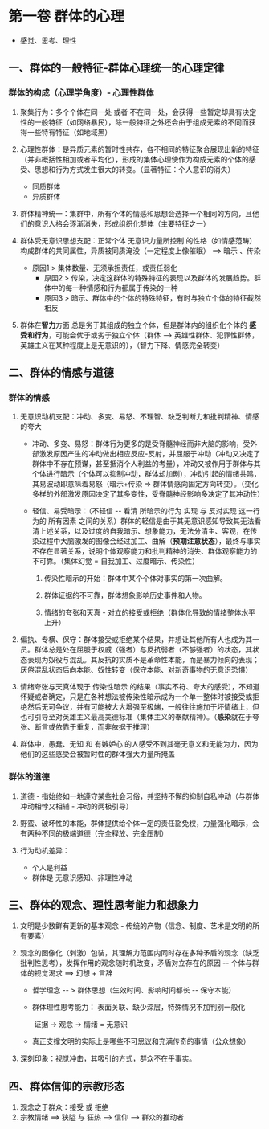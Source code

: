 # 第一卷 群体的心理

- 感觉、思考、理性

## 一、群体的一般特征-群体心理统一的心理定律

### 群体的构成（心理学角度）- **心理性群体**

1. 聚集行为：多个个体在同一处 或者 不在同一处，会获得一些暂定却具有决定性的一般特征（如网络暴民），除一般特征之外还会由于组成元素的不同而获得一些特有特征（如地域黑）

2. 心理性群体：是异质元素的暂时性共存，各不相同的特征聚合展现出新的特征（并非概括性相加或者平均化），形成的集体心理使作为构成元素的个体的感受、思想和行为方式发生很大的转变。（显著特征：个人意识的消失）
   - 同质群体
   - 异质群体

3. 群体精神统一：集群中，所有个体的情感和思想会选择一个相同的方向，且他们的意识人格会逐渐消失，形成组织化群体（主要特征之一）

4. 群体受无意识思想支配：正常个体 无意识力量所控制 的性格（如情感范畴）构成群体的共同属性，异质被同质淹没（一定程度上像催眠） ==> 暗示 、传染
   	+ 原因1 > 集体数量、无须承担责任，或责任弱化
      	+ 原因2 > 传染，决定这群体的特殊特征的表现以及群体的发展趋势。群体中的每一种情感和行为都属于传染的一种
      	+ 原因3 >  暗示、群体中的个体的特殊特征，有时与独立个体的特征截然相反

5. 群体在**智力**方面 总是劣于其组成的独立个体，但是群体内的组织化个体的 **感受和行为**，可能会优于或劣于独立个体（群体 --> 英雄性群体、犯罪性群体，英雄主义在某种程度上是无意识的），（智力下降、情感完全转变）

## 二、群体的情感与道德

### 群体的情感

1. 无意识动机支配：冲动、多变、易怒、不理智、缺乏判断力和批判精神、情感的夸大

   - 冲动、多变、易怒：群体行为更多的是受脊髓神经而非大脑的影响，受外部激发原因产生的冲动做出相应反应-反射，并屈服于冲动（冲动又决定了群体中不存在预谋，甚至抵消个人利益的考量），冲动又被作用于群体与其个体进行暗示（个体可以抑制冲动，群体却加剧），冲动引起的情绪共鸣，其易波动即意味着易怒（暗示+传染 => 群体情感向固定方向转变）。（变化多样的外部激发原因决定了其多变性，受脊髓神经影响多决定了其冲动性）

   - 轻信、易受暗示：（不轻信 -- 看清 所暗示的行为 实现 与 反对实现 这一行为的 所有因素 之间的关系）群体的轻信是由于其无意识感知导致其无法看清上述关系，以及过度的自我暗示、想象能力，无法分清主、客观，在传染过程中大脑激发的图像会经过加工、曲解（**预期注意状态**），最终与事实不存在显著关系，说明个体观察能力和批判精神的消失、群体观察能力的不可靠。（集体幻觉 = 自我加工、过度暗示、传染性）
     1. 传染性暗示的开始：群体中某个个体对事实的第一次曲解。

     2. 群体证据的不可靠，群体想象影响历史事件和人物。

     3. 情绪的夸张和天真 - 对立的接受或拒绝（群体化导致的情绪整体水平上升）

2. 偏执、专横、保守：群体接受或拒绝某个结果，并想让其他所有人也成为其一员。群体总是处在屈服于权威（强者）与反抗弱者（不够强者）的状态，其状态表现为奴役与混乱。其反抗的实质不是革命性本能，而是暴力倾向的表现；厌倦混乱状态后向本能、奴性转变（保守本能、对新奇事物的无意识恐惧）

3. 情绪夸张与天真体现于 传染性暗示 的结果（事实不符、夸大的感受），不知道怀疑或者确定，只是在各种想法被传染性暗示成为一个单一整体时被接受或拒绝然后无可争议，并有可能被大大增强至极端，一般往往施加于坏情绪上，但也可引导至对英雄主义最高美德标准（集体主义的奉献精神）。（**感染**就在于夸张、断言或依靠于重复，而非依据于推理）

4. 群体中，愚蠢、无知 和 有嫉妒心 的人感受不到其毫无意义和无能为力，因为他们的这些感受会被暂时性的群体强大力量所掩盖

### 群体的道德

1. 道德 - 指始终如一地遵守某些社会习俗，并坚持不懈的抑制自私冲动（与群体冲动相悖又相辅 - 冲动的两极引导）

2. 野蛮、破坏性的本能，群体提供给个体一定的责任豁免权，力量强化暗示，会有两种不同的极端道德（完全释放、完全压制）

3. 行为动机差异：
   - 个人是利益 
   - 群体是 无意识感知、非理性冲动 

## 三、群体的观念、理性思考能力和想象力

1. 文明是少数鲜有更新的基本观念 - 传统的产物（信念、制度、艺术是文明的所有要素）

2. 观念的图像化（刺激）包装，其理解力范围内同时存在多种矛盾的观念（缺乏批判性思考），发挥作用的观念随时机改变，矛盾对立存在的原因 -- 个体与群体的视觉渴求 ==> 幻想 + 言辞

   - 哲学理念 -- > 群体思想（生效时间、影响时间都长 -- 保守本能）

   - 群体理性思考能力： 表面关联、缺少深层，特殊情况不加判别一般化

     ​	证据 ->  观念 -> 情绪 = 无意识

   - 真正支撑文明的实际上是哪些不可思议和充满传奇的事情（公众想象）

3. 深刻印象：视觉冲击，其吸引的方式，群众不在乎事实。

## 四、群体信仰的宗教形态

1. 观念之于群众：接受 或 拒绝
2. 宗教情绪 ==> 狭隘 与 狂热 --> 信仰 --> 群众的推动者